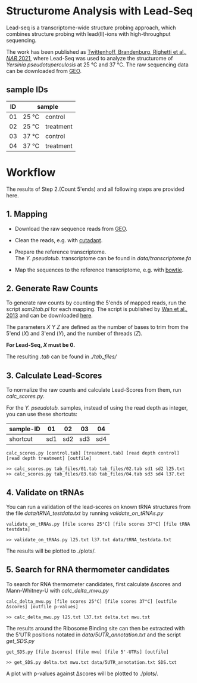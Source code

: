 # Structurome Analysis with Lead-Seq


Lead-seq is a transcriptome-wide structure probing approach, which combines structure probing with lead(II)-ions with high-throughput sequencing.



The work has been published as [Twittenhoff, Brandenburg, Righetti et al., *NAR* 2021](https://doi.org/10.1093/nar/gkaa404), where Lead-Seq was used to analyze the structurome of *Yersinia pseudotuperculosis* at 25 °C and 37 °C.  The raw sequencing data can be downloaded from [GEO](https://www.ncbi.nlm.nih.gov/geo/query/acc.cgi?acc=GSE140649).



## sample IDs


| ID | sample      |
|----|-------------- |
| 01 | 25 °C &ensp; control   |
| 02 | 25 °C &ensp; treatment |
| 03 | 37 °C &ensp; control   |
| 04 | 37 °C &ensp; treatment |



# Workflow

The results of Step 2.(Count 5'ends) and all following steps are provided here.
## 1. Mapping

- Download the raw sequence reads from [GEO](https://www.ncbi.nlm.nih.gov/geo/query/acc.cgi?acc=GSE140649).
- Clean the reads, e.g. with [cutadapt](https://cutadapt.readthedocs.io/en/stable/).

- Prepare the reference transcriptome.  
The *Y. pseudotub.* transcriptome can be found in *data/transcriptome.fa*

- Map the sequences to the reference transcriptome, e.g. with [bowtie](http://bowtie-bio.sourceforge.net/index.shtml). 



## 2. Generate Raw Counts 

To generate raw counts by counting the 5'ends of mapped reads, run the script *sam2tab.pl* for each mapping.
The script is published by [Wan et al., 2013](https://doi.org/10.1038/nprot.2013.045) and can be downloaded [here](https://s3.amazonaws.com/changbackup/ywan/PARS_Nature_Protocols/sample_data.tar.gz).  

The parameters *X Y Z* are defined as the number of bases to trim from the 5'end (*X*) and 3'end (*Y*), and the number of threads (*Z*). 

**For Lead-Seq, *X* must be 0.**

The resulting *.tab* can be found in *./tab_files/*

## 3. Calculate Lead-Scores

To normalize the raw counts and calculate Lead-Scores from them, run *calc_scores.py*.


For the *Y. pseudotub.* samples, instead of using the read depth as integer, you can use these shortcuts:

| sample-ID| 01 | 02 | 03 | 04 |
| ---      | ---| ---| ---| ---|
|shortcut  | sd1| sd2| sd3| sd4|

```
calc_scores.py [control.tab] [treatment.tab] [read depth control] [read depth treatment] [outfile]

>> calc_scores.py tab_files/01.tab tab_files/02.tab sd1 sd2 l25.txt
>> calc_scores.py tab_files/03.tab tab_files/04.tab sd3 sd4 l37.txt
```


## 4. Validate on tRNAs

You can run a validation of the lead-scores on known tRNA structures from the file *data/tRNA_testdata.txt* by running *validate_on_tRNAs.py*

```
validate_on_tRNAs.py [file scores 25°C] [file scores 37°C] [file tRNA testdata]

>> validate_on_tRNAs.py l25.txt l37.txt data/tRNA_testdata.txt
```
The results will be plotted to ./plots/.


## 5. Search for RNA thermometer candidates 

To search for RNA thermometer candidates, first calculate Δscores and Mann-Whitney-U with *calc_delta_mwu.py* 

```
calc_delta_mwu.py [file scores 25°C] [file scores 37°C] [outfile Δscores] [outfile p-values]

>> calc_delta_mwu.py l25.txt l37.txt delta.txt mwu.txt
```

The results around the Ribosome Binding site can then be extracted with the 5'UTR positions notated in *data/5UTR_annotation.txt* and the script *get_SDS.py*

```
get_SDS.py [file Δscores] [file mwu] [file 5'-UTRs] [outfile]

>> get_SDS.py delta.txt mwu.txt data/5UTR_annotation.txt SDS.txt
```

A plot with p-values against Δscores will be plotted to ./plots/.


